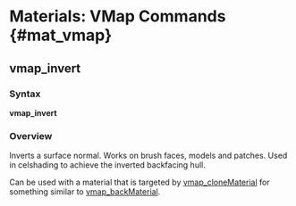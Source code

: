 # Materials: VMap Commands {#mat_vmap}
## vmap_invert
### Syntax

**vmap_invert**

### Overview

Inverts a surface normal. Works on brush faces, models and patches. Used
in celshading to achieve the inverted backfacing hull.

Can be used with a material that is targeted by
[vmap_cloneMaterial](vmap_cloneMaterial)
for something similar to
[vmap_backMaterial](vmap_backMaterial).